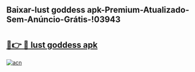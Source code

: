 
## Baixar-lust goddess apk-Premium-Atualizado-Sem-Anúncio-Grátis-!03943

# <h2><a href="https://andorid.site?title=lust_goddess_apk&ref=27">🔗👉 🔴 lust goddess apk</a></h2>

[![acn](https://github.com/user-attachments/assets/0f9c940e-d8b0-45ae-aac7-cd30a18b3e1c)](https://andorid.site?title=lust_goddess_apk&ref=27)

